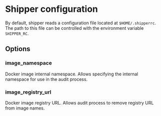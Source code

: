 # Shipper configuration

By default, shipper reads a configuration file located at `$HOME/.shipperrc`.
The path to this file can be controlled with the environment variable `SHIPPER_RC`.

## Options
### image_namespace
Docker image internal namespace.
Allows specifying the internal namespace for use in the audit process.

### image_registry_url
Docker image registry URL.
Allows audit process to remove registry URL from image names.
